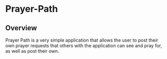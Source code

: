 # Prayer-Path

## Overview
Prayer Path is a very simple application that allows the user to post their own prayer requests that others with the application can see and pray for, as well as post their own.
